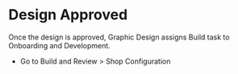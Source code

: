 # Design Approved

Once the design is approved, Graphic Design assigns Build task to Onboarding and Development.

* Go to Build and Review &gt; Shop Configuration 

